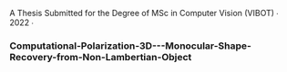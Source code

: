 A Thesis Submitted for the Degree of
MSc in Computer Vision (VIBOT)
∙ 2022 ∙

### Computational-Polarization-3D---Monocular-Shape-Recovery-from-Non-Lambertian-Object
